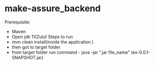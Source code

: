 # make-assure_backend

Prerequisite:
- Maven
- Open jdk 11(Zulu)
Steps to run
- mvn clean install(inside the application )
- then got to target folder
- from target folder run  command - java -jar  ".jar  file_name"     (ex-0.0.1-SNAPSHOT.jar)
  
